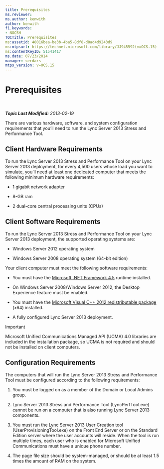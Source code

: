 ```yaml
---
title: Prerequisites
ms.reviewer: 
ms.author: kenwith
author: kenwith
f1.keywords:
- NOCSH
TOCTitle: Prerequisites
ms:assetid: 48016bea-be3b-4ba5-8df8-d8ad4d9243d9
ms:mtpsurl: https://technet.microsoft.com/library/JJ945592(v=OCS.15)
ms:contentKeyID: 51541417
ms.date: 07/23/2014
manager: serdars
mtps_version: v=OCS.15
---
```


<div data-xmlns="http://www.w3.org/1999/xhtml">

<div class="topic" data-xmlns="http://www.w3.org/1999/xhtml" data-msxsl="urn:schemas-microsoft-com:xslt" data-cs="http://msdn.microsoft.com/">

<div data-asp="http://msdn2.microsoft.com/asp">

# Prerequisites

</div>

<div id="mainSection">

<div id="mainBody">

<span> </span>

_**Topic Last Modified:** 2013-02-19_

There are various hardware, software, and system configuration requirements that you’ll need to run the Lync Server 2013 Stress and Performance Tool.

<div>

## Client Hardware Requirements

To run the Lync Server 2013 Stress and Performance Tool on your Lync Server 2013 deployment, for every 4,500 users whose load you want to simulate, you’ll need at least one dedicated computer that meets the following minimum hardware requirements:

  - 1 gigabit network adapter

  - 8-GB ram

  - 2 dual-core central processing units (CPUs)

</div>

<div>

## Client Software Requirements

To run the Lync Server 2013 Stress and Performance Tool on your Lync Server 2013 deployment, the supported operating systems are:

  - Windows Server 2012 operating system

  - Windows Server 2008 operating system (64-bit edition)

Your client computer must meet the following software requirements:

  - You must have the [Microsoft .NET Framework 4.5](http://go.microsoft.com/fwlink/?linkid=143212) runtime installed.

  - On Windows Server 2008/Windows Server 2012, the Desktop Experience feature must be enabled.

  - You must have the [Microsoft Visual C++ 2012 redistributable package](http://go.microsoft.com/fwlink/?linkid=143216) (x64) installed.

  - A fully configured Lync Server 2013 deployment.

<div>


> [!IMPORTANT]  
> Microsoft Unified Communications Managed API (UCMA) 4.0 libraries are included in the installation package, so UCMA is not required and should not be installed on client computers.



</div>

</div>

<div>

## Configuration Requirements

The computers that will run the Lync Server 2013 Stress and Performance Tool must be configured according to the following requirements:

1.  You must be logged on as a member of the Domain or Local Admins group.

2.  Lync Server 2013 Stress and Performance Tool (LyncPerfTool.exe) cannot be run on a computer that is also running Lync Server 2013 components.

3.  You must run the Lync Server 2013 User Creation tool (UserProvisioningTool.exe) on the Front End Server or on the Standard Edition server where the user accounts will reside. When the tool is run multiple times, each user who is enabled for Microsoft Unified Communications must have a unique phone number.

4.  The page file size should be system-managed, or should be at least 1.5 times the amount of RAM on the system.

</div>

</div>

<span> </span>

</div>

</div>

</div>

